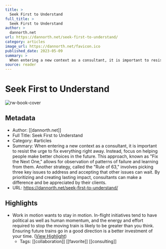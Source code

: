 ```yaml
---
title: >
  Seek First to Understand
full_title: >
  Seek First to Understand
author: >
  dannorth.net
url: https://dannorth.net/seek-first-to-understand/
category: articles
image_url: https://dannorth.net/favicon.ico
published_date: 2023-05-09
summary: >
  When entering a new context as a consultant, it is important to resist the urge to fix everything right away. Instead, focus on helping people make better choices in the future. This approach, known as "Fix the Next One," allows for observation of patterns of failure and learning from them. Another strategy, called the "Rule of 63," involves picking three key issues to address and accepting that other issues can wait. By prioritizing and creating lasting impact, consultants can make a difference and be appreciated by their clients.
source: reader
---
```

# Seek First to Understand

![rw-book-cover](https://dannorth.net/favicon.ico)

## Metadata
- Author: [[dannorth.net]]
- Full Title: Seek First to Understand
- Category: #articles
- Summary: When entering a new context as a consultant, it is important to resist the urge to fix everything right away. Instead, focus on helping people make better choices in the future. This approach, known as "Fix the Next One," allows for observation of patterns of failure and learning from them. Another strategy, called the "Rule of 63," involves picking three key issues to address and accepting that other issues can wait. By prioritizing and creating lasting impact, consultants can make a difference and be appreciated by their clients.
- URL: https://dannorth.net/seek-first-to-understand/

## Highlights
- Work in motion wants to stay in motion. In-flight initiatives tend to have political as well as human momentum, and the energy and effort required to stop the moving train is likely to be greater than you think. Ensuring future trains go in a good direction is a better investment of your time. ([View Highlight](https://read.readwise.io/read/01hxxqdag8ggdjyk61yag6vzeq))
    - Tags: [[collaboration]] [[favorite]] [[consulting]] 


